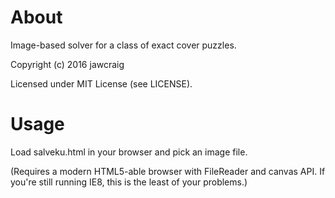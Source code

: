 About
=====

Image-based solver for a class of exact cover puzzles.

Copyright (c) 2016 jawcraig

Licensed under MIT License (see LICENSE).


Usage
=====

Load salveku.html in your browser and pick an image file.

(Requires a modern HTML5-able browser with FileReader and canvas API.
If you're still running IE8, this is the least of your problems.)
